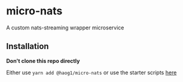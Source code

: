 # micro-nats
A custom nats-streaming wrapper microservice

## Installation

**Don't clone this repo directly**

Either use `yarn add @haog1/micro-nats` or use the starter scripts [here](https://github.com/haog1/micro-local-deploy)
